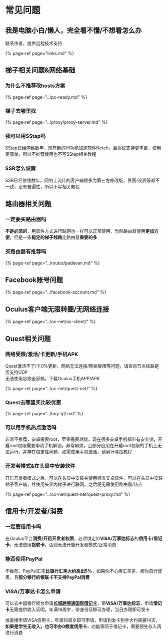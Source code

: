 # 常见问题

## 我是电脑小白/懒人，完全看不懂/不想看怎么办

联系作者，提供远程技术支持

{% page-ref page="links.md" %}

## 梯子相关问题&网络基础

### 为什么不推荐改hosts方案

{% page-ref page="../pc-ready.md" %}

### 梯子去哪里找

{% page-ref page="../proxy/proxy-server.md" %}

### 我可以用SStap吗

SStap已经停维数年，现有新的同功能加速软件Netch，且协议支持更丰富，使用更简单，所以不推荐使用也不写SStap相关教程

### SSR怎么设置

SSR已经停维数年，网络上流传的客户端很多为第三方修改版，界面/设置等都不一致，没有普遍性，所以不写相关教程

## 路由器相关问题

### 一定要买路由器吗

**不是必须的**，用软件方式进行联网也一样可以正常使用，当然路由器使用**更加方便**，但是一条**稳定的梯子线路**比路由器**重要的多**

### 买路由器有推荐吗

{% page-ref page="../router/padavan.md" %}

## Facebook账号问题

{% page-ref page="../facebook-account.md" %}

## Oculus客户端无限转圈/无网络连接

{% page-ref page="../oc-net/oc-client/" %}

## Quest相关问题

### 网络受限/激活/卡更新/手机APK

Quest激活不了/卡0%更新，网络无法连接/网络受限等问题，请查询节点线路是否支持UDP  
无法使用谷歌全家桶，下载Oculus手机APP/APK

{% page-ref page="../oc-net/quest-net/" %}

### Quest去哪里买比较优惠

{% page-ref page="../buy-q2.md" %}

### 可以用手机热点激活吗

非常不推荐，安卓需要root，苹果需要越狱，现在很多安卓手机都带有安全锁，开启root权限需要申请手机解锁，非常麻烦，且部分应用在开启root权限的手机上无法运行，并存在稳定性问题，如需使用手机激活，请另行寻找教程

### 开发者模式&在头显中安装软件

开启开发者模式之后，可以在头显中安装并使用标准安卓软件，可以在头显中安装梯子客户端，并使用头显内梯子进行联网，之后便无需使用路由器/热点

{% page-ref page="../oc-net/quest-net/quest-proxy.md" %}

## 信用卡/开发者/消费

### 一定要信用卡吗

在Oculus平台**消费/开启开发者权限**，必须绑定带**VISA/万事达标志**的**信用卡/借记卡**，无法使用**银联卡**，否则无法开启开发者模式/正常消费

### 能否使用PayPal

不推荐，PayPal汇率**比银行汇率大约高出5%**，如果你不心疼汇率差，那你自行使用，且**部分银行的银联卡不支持PayPal消费**

### VISA/万事达卡怎么申请

可以去中国银行柜台申请[**长城跨境通国际借记卡**](https://www.boc.cn/bcservice/bc2/201704/t20170426_9329829.html)，带**VISA/万事达标志**，申请**借记卡**无需提供收入证明，年满16周岁，带身份证即可办理，当日办理即可发卡

或直接申请VISA信用卡，年满18周岁即可申请，申请到发卡到手大约需要14天，**如果是学生无收入，也可申办0额度信用卡**，功能等同于借记卡，需要预先存入再进行消费

